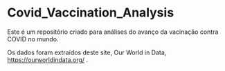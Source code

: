 # Covid_Vaccination_Analysis
Este é um repositório criado para análises do avanço da vacinação contra COVID no mundo.

Os dados foram extraídos deste site, Our World in Data, https://ourworldindata.org/ .
